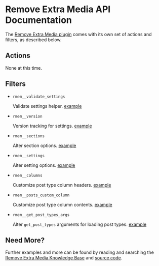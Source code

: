 # Remove Extra Media API Documentation

The [Remove Extra Media plugin](http://wordpress.org/plugins/remove-extra-media/) comes with its own set of actions and filters, as described below.

## Actions

None at this time.

## Filters

* `rmem__validate_settings`

	Validate settings helper. [example](https://gist.github.com/michael-cannon/5833768)

* `rmem__version`

	Version tracking for settings. [example](https://gist.github.com/michael-cannon/5833774)

* `rmem__sections`

	Alter section options. [example](https://gist.github.com/michael-cannon/5833757)

* `rmem__settings`

	Alter setting options. [example](https://gist.github.com/michael-cannon/5833757)

* `rmem__columns`

	Customize post type column headers. [example](https://gist.github.com/michael-cannon/5833693)

* `rmem__posts_custom_column`

	Customize post type column contents. [example](https://gist.github.com/michael-cannon/5833716)
	
* `rmem__get_post_types_args`
	
	Alter `get_post_types` arguments for loading post types. [example]()

## Need More?

Further examples and more can be found by reading and searching the [Remove Extra Media Knowledge Base](https://aihrus.zendesk.com/categories/20102742-WordPress-Starter-Plugin) and [source code](https://github.com/michael-cannon/remove-extra-media).
